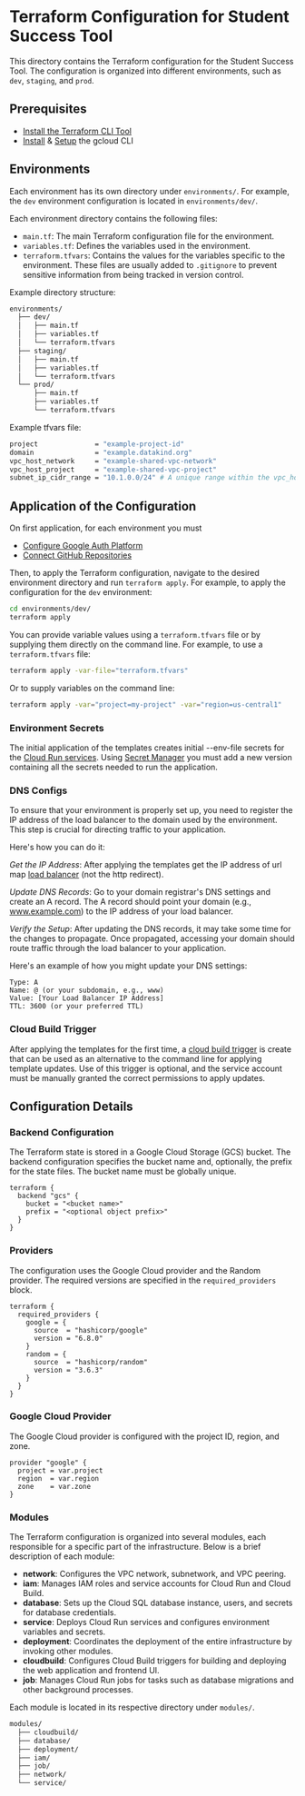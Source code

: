 # Terraform Configuration for Student Success Tool

This directory contains the Terraform configuration for the Student Success Tool. The configuration is organized into different environments, such as `dev`, `staging`, and `prod`.

## Prerequisites

- [Install the Terraform CLI Tool](https://developer.hashicorp.com/terraform/install)
- [Install](https://cloud.google.com/sdk/docs/install) & [Setup](https://cloud.google.com/sdk/docs/initializing) the gcloud CLI

## Environments

Each environment has its own directory under `environments/`. For example, the `dev` environment configuration is located in `environments/dev/`.

Each environment directory contains the following files:

- `main.tf`: The main Terraform configuration file for the environment.
- `variables.tf`: Defines the variables used in the environment.
- `terraform.tfvars`: Contains the values for the variables specific to the environment. These files are usually added to `.gitignore` to prevent sensitive information from being tracked in version control.

Example directory structure:

```sh
environments/
  ├── dev/
  │   ├── main.tf
  │   ├── variables.tf
  │   └── terraform.tfvars
  ├── staging/
  │   ├── main.tf
  │   ├── variables.tf
  │   └── terraform.tfvars
  └── prod/
      ├── main.tf
      ├── variables.tf
      └── terraform.tfvars
```

Example tfvars file:
```sh
project              = "example-project-id"
domain               = "example.datakind.org"
vpc_host_network     = "example-shared-vpc-network"
vpc_host_project     = "example-shared-vpc-project"
subnet_ip_cidr_range = "10.1.0.0/24" # A unique range within the vpc_host_project
```

## Application of the Configuration

On first application, for each environment you must
- [Configure Google Auth Platform](https://console.cloud.google.com/auth/overview)
- [Connect GitHub Repositories](https://console.cloud.google.com/cloud-build/repositories/2nd-gen)

Then, to apply the Terraform configuration, navigate to the desired environment directory and run `terraform apply`. For example, to apply the configuration for the `dev` environment:

```sh
cd environments/dev/
terraform apply
```

You can provide variable values using a `terraform.tfvars` file or by supplying them directly on the command line. For example, to use a `terraform.tfvars` file:

```sh
terraform apply -var-file="terraform.tfvars"
```

Or to supply variables on the command line:

```sh
terraform apply -var="project=my-project" -var="region=us-central1"
```

### Environment Secrets

The initial application of the templates creates initial <env>-<service>-env-file secrets for the [Cloud Run services](https://console.cloud.google.com/run). Using [Secret Manager](https://console.cloud.google.com/security/secret-manager) you must add a new version containing all the secrets needed to run the application.

### DNS Configs

To ensure that your environment is properly set up, you need to register the IP address of the load balancer to the domain used by the environment. This step is crucial for directing traffic to your application.

Here's how you can do it:

*Get the IP Address*: After applying the templates get the IP address of url map [load balancer](https://console.cloud.google.com/net-services/loadbalancing/list/loadBalancers) (not the http redirect). 

*Update DNS Records*: Go to your domain registrar's DNS settings and create an A record. The A record should point your domain (e.g., www.example.com) to the IP address of your load balancer.

*Verify the Setup*: After updating the DNS records, it may take some time for the changes to propagate. Once propagated, accessing your domain should route traffic through the load balancer to your application.

Here's an example of how you might update your DNS settings:

```
Type: A
Name: @ (or your subdomain, e.g., www)
Value: [Your Load Balancer IP Address]
TTL: 3600 (or your preferred TTL)
```

### Cloud Build Trigger

After applying the templates for the first time, a [cloud build trigger](https://console.cloud.google.com/cloud-build/triggers?project=dev-sst-02)
is create that can be used as an alternative to the command line for applying template updates. Use of this trigger is optional, and the service account must be manually granted the correct permissions to apply updates.

## Configuration Details

### Backend Configuration

The Terraform state is stored in a Google Cloud Storage (GCS) bucket. The backend configuration specifies the bucket name and, optionally, the prefix for the state files. The bucket name must be globally unique.

```hcl
terraform {
  backend "gcs" {
    bucket = "<bucket name>"
    prefix = "<optional object prefix>"
  }
}
```

### Providers

The configuration uses the Google Cloud provider and the Random provider. The required versions are specified in the `required_providers` block.

```hcl
terraform {
  required_providers {
    google = {
      source  = "hashicorp/google"
      version = "6.8.0"
    }
    random = {
      source  = "hashicorp/random"
      version = "3.6.3"
    }
  }
}
```

### Google Cloud Provider

The Google Cloud provider is configured with the project ID, region, and zone.

```hcl
provider "google" {
  project = var.project
  region  = var.region
  zone    = var.zone
}
```

### Modules

The Terraform configuration is organized into several modules, each responsible for a specific part of the infrastructure. Below is a brief description of each module:

- **network**: Configures the VPC network, subnetwork, and VPC peering.
- **iam**: Manages IAM roles and service accounts for Cloud Run and Cloud Build.
- **database**: Sets up the Cloud SQL database instance, users, and secrets for database credentials.
- **service**: Deploys Cloud Run services and configures environment variables and secrets.
- **deployment**: Coordinates the deployment of the entire infrastructure by invoking other modules.
- **cloudbuild**: Configures Cloud Build triggers for building and deploying the web application and frontend UI.
- **job**: Manages Cloud Run jobs for tasks such as database migrations and other background processes.

Each module is located in its respective directory under `modules/`.

```sh
modules/
  ├── cloudbuild/
  ├── database/
  ├── deployment/
  ├── iam/
  ├── job/
  ├── network/
  └── service/
```
